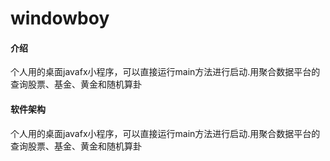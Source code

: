 # windowboy

#### 介绍
个人用的桌面javafx小程序，可以直接运行main方法进行启动.用聚合数据平台的查询股票、基金、黄金和随机算卦

#### 软件架构
个人用的桌面javafx小程序，可以直接运行main方法进行启动.用聚合数据平台的查询股票、基金、黄金和随机算卦

